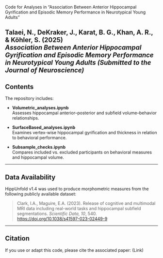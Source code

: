 Code for Analyses in “Association Between Anterior Hippocampal Gyrification and Episodic Memory Performance in Neurotypical Young Adults”

**Talaei, N., DeKraker, J., Karat, B. G., Khan, A. R., & Köhler, S. (2025)**  
*Association Between Anterior Hippocampal Gyrification and Episodic Memory Performance in Neurotypical Young Adults (Submitted to the Journal of Neuroscience)*  
---

## Contents

The repository includes:

- **Volumetric_analyses.ipynb**  
  Assesses hippocampal anterior–posterior and subfield volume–behavior relationships.

- **SurfaceBased_analyses.ipynb**  
  Examines vertex-wise hippocampal gyrification and thickness in relation to behavioral performance.

- **Subsample_checks.ipynb**  
  Compares included vs. excluded participants on behavioral measures and hippocampal volume.

---

## Data Availability

HippUnfold v1.4 was used to produce morphometric measures from the following publicly available dataset:

> Clark, I.A., Maguire, E.A. (2023). Release of cognitive and multimodal MRI data including real-world tasks and hippocampal subfield segmentations. *Scientific Data, 10*, 540. https://doi.org/10.1038/s41597-023-02449-9

---

## Citation

If you use or adapt this code, please cite the associated paper: (Link)
